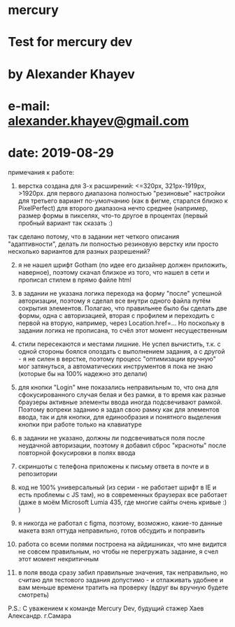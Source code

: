# mercury
# Test for mercury dev 
# by Alexander Khayev
# e-mail: alexander.khayev@gmail.com
# date: 2019-08-29

примечания к работе:
1. верстка создана для 3-х расширений: <=320px, 321px-1919px, >1920px.
для первого диапазона полностью "резиновые" настройки
для третьего вариант по-умолчанию (как в фигме, старался близко к PixelPerfect)
для второго диапазона нечто среднее (например, размер формы в пикселях, что-то другое в процентах (первый пробный вариант так сказать :)
	
так сделано потому, что в задании нет четкого описания "адаптивности", делать ли полностью резиновую верстку или просто несколько вариантов для разных разрешений?
	
2. я не нашел шрифт Gotham (по идее его дизайнер должен приложить, наверное), поэтому скачал близкое из того, что нашел в сети и прописал стилем в прямо файле html

3. в задании не указана логика перехода на форму "после" успешной авторизации, поэтому я сделал все внутри одного файла путём сокрытия элементов. Полагаю, что правильнее было бы сделать две формы, одна с авторизацией, вторая с профилем и переходить с первой на вторую, например, через Location.href=...  Но поскольку в задании логика не прописана, то счёл этот момент несущественным

4. стили пересекаются и местами лишние. Не успел вычистить, т.к. с одной стороны боялся опоздать с выполнением задания, а с другой - я не силен в верстке, поэтому процесс "оптимизации вручную" мог затянуться, а автоматических инструментов я пока не знаю (которые бы на 100% надежно это делали)

5. для кнопки "Login" мне показались неправильным то, что она для сфокусированного случая белая и без рамки, в то время как разные браузеры активные элементы ввода иногда подсвечивают рамкой. Поэтому вопреки заданию я задал свою рамку как для элементов ввода, так и для кнопки, для единообразия и понятного выделения кнопки при работе только на клавиатуре

6. в задании не указано, должны ли подсвечиваться поля после неудачной авторизации, поэтому я добавил сброс "красноты" после повторной фокусировки в полях ввода

7. скриншоты с телефона приложены к письму ответа в почте и в репозитории

8. код не 100% универсальный (из серии - не работает шрифт в IE и есть проблемы с JS там), но в современных браузерах все работает (даже в моём Microsoft Lumia 435, где многие сайты очень кривые :) )

9. я никогда не работал с figma, поэтому, возможно, какие-то данные макета взял оттуда неправильно, готов обсудить и поправить

10. работа со всеми полями построена на айдишниках, что мне видится не совсем правильным, но чтобы не перегружать задание, я счел этот момент некритичным

11. в поля ввода сразу забил правильные значения, так неправильно, но считаю для тестового задания допустимо - и отлаживать удобнее и вам меньше времени тратить на проверку (вдруг вы вручную будете смотреть)

P.S.: С уважением к команде Mercury Dev,
	  будущий стажер Хаев Александр.
	  г.Самара


